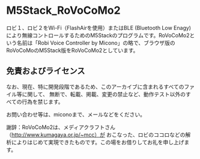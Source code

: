 # M5Stack_RoVoCoMo2
ロビ１、ロビ２をWi-Fi（FlashAirを使用）またはBLE (Bluetooth Low Enagy)により無線コントロールするためのM5Stackのプログラムです。RoVoCoMo2という名前は「Robi Voice Controller by Micono」の略で、ブラウザ版のRoVoCoMoのM5Stack版をRoVoCoMo2としています。


## 免責およびライセンス

なお、現在、特に開発段階であるため、このアーカイブに含まれるすべてのファイル等に関して、
無断で、転載、掲載、変更の禁止など、動作テスト以外のすべての行為を禁じます。

お問い合わせ等は、miconoまで、メールなどをください。

謝辞：RoVoCoMo2は、メディアクラフトさん（http://www.kumagaya.or.jp/~mcc）が
おこなった、ロビのココロなどの解析によりはじめて実現できたものです。この場をお借りしてお礼を申し上げます。
